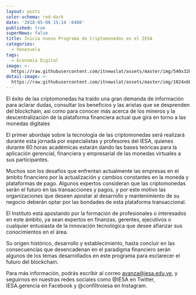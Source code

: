 ```yaml
---
layout: posts
color-schema: red-dark
date: '2018-05-08 15:14 -0400'
published: true
superNews: false
title: Inicia nuevo Programa de Criptomonedas en el IESA
categories:
  - Venezuela
tags:
  - Economía Digital
image: >-
  https://raw.githubusercontent.com/itnewslat/assets/master/img/540x320/Criptomonedas-p.jpg
detail-image: >-
  https://raw.githubusercontent.com/itnewslat/assets/master/img/1024x680/Criptomonedas-g.jpg
---
```

El éxito de las criptomonedas ha traído una gran demanda de información para aclarar dudas, consultar los beneficios y las aristas que se desprenden del blockchain, así como para conocer más acerca de los mineros y la descentralización de la plataforma financiera actual que gira en torno a las monedas digitales

El primer abordaje sobre la tecnología de las criptomonedas será realizará durante esta jornada por especialistas y profesores del IESA, quienes durante 60 horas académicas estarán dando las bases teóricas para la aplicación gerencial, financiera y empresarial de las monedas virtuales a sus participantes. 

Muchos son los desafíos que enfrentan actualmente las empresas en el ámbito financiero por la actualización y cambios constantes en la moneda y plataformas de pago. Algunos expertos consideran que las criptomonedas serán el futuro en las transacciones y pagos, y por este motivo las organizaciones que deseen apostar al desarrollo y mantenimiento de su negocio deberán optar por las bondades de esta plataforma transaccional. 

El Instituto está apostando por la formación de profesionales o interesados en este ámbito, ya sean expertos en finanzas, gerentes, ejecutivos o cualquier entusiasta de la innovación tecnológica que desee afianzar sus conocimientos en el área. 

Su origen histórico, desarrollo y establecimiento, hasta concluir en las consecuencias que desencadenan en el paradigma financiero serán algunos de los temas desarrollados en este programa para esclarecer el futuro del blockchain. 

Para más información, podrás escribir al correo avanza@iesa.edu.ve, y seguirnos en nuestras redes sociales como @IESA en Twitter, IESA.gerencia en Facebook y @confiltroiesa en Instagram.